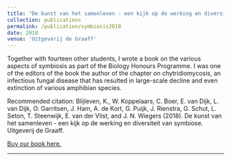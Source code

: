 ```yaml
---
title: "De kunst van het samenleven - een kijk op de werking en diversiteit van symbiose"
collection: publications
permalink: /publication/symbiosis2018
date: 2018
venue: 'Uitgeverij de Graaff'
---
```


Together with fourteen other students, I wrote a book on the various aspects of symbiosis as part of the Biology Honours Programme. I was one of the editors of the book the author of the chapter on chytridiomycosis, an infectious fungal disease that has resulted in large-scale decline and even extinction of various amphibian species.

Recommended citation: Blijleven, K., W. Koppelaars, C. Boer, E. van Dijk, L. van Dijk, O. Garritsen, J. Ham, A. de Kort, G. Puijk, J. Rienstra,
G. Schut, L. Seton, T. Steenwijk, E. van der Vlist, and J. N. Wiegers (2018). De kunst van het samenleven - een kijk op de
werking en diversiteit van symbiose. Uitgeverij de Graaff. 

[Buy our book here.](https://www.uitgeverijdegraaff.nl/boeken-van-uitgeverij-de-graaff/biologie/de-kunst-van-het-samenleven)

---